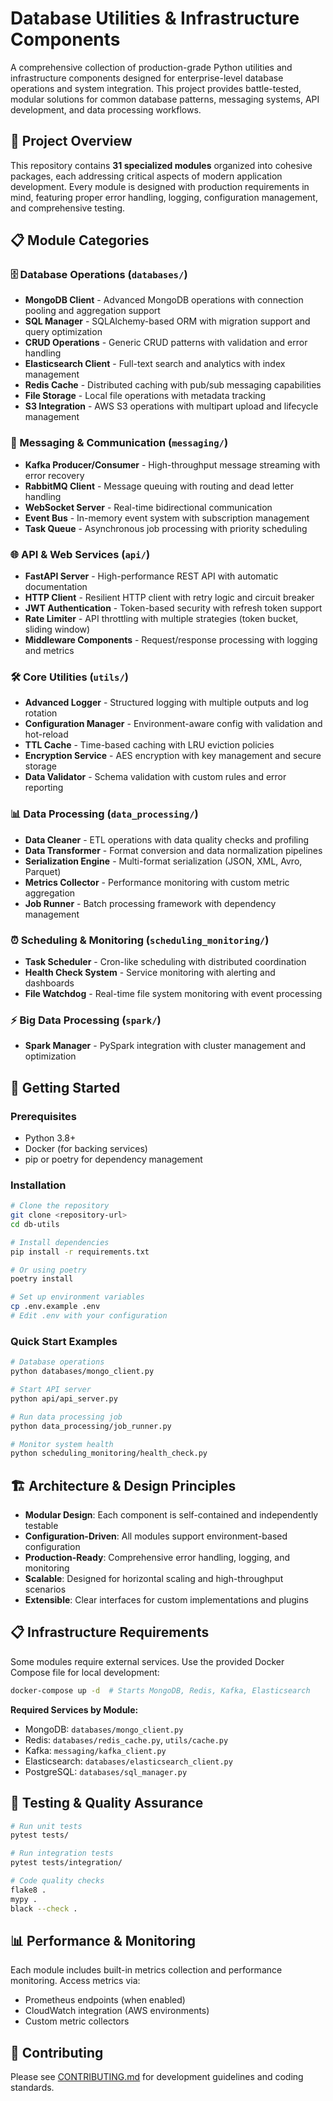 
# Database Utilities & Infrastructure Components

A comprehensive collection of production-grade Python utilities and infrastructure components designed for enterprise-level database operations and system integration. This project provides battle-tested, modular solutions for common database patterns, messaging systems, API development, and data processing workflows.

## 🎯 Project Overview

This repository contains **31 specialized modules** organized into cohesive packages, each addressing critical aspects of modern application development. Every module is designed with production requirements in mind, featuring proper error handling, logging, configuration management, and comprehensive testing.

## 📋 Module Categories

### 🗄️ Database Operations (`databases/`)
- **MongoDB Client** - Advanced MongoDB operations with connection pooling and aggregation support
- **SQL Manager** - SQLAlchemy-based ORM with migration support and query optimization
- **CRUD Operations** - Generic CRUD patterns with validation and error handling
- **Elasticsearch Client** - Full-text search and analytics with index management
- **Redis Cache** - Distributed caching with pub/sub messaging capabilities
- **File Storage** - Local file operations with metadata tracking
- **S3 Integration** - AWS S3 operations with multipart upload and lifecycle management

### 📨 Messaging & Communication (`messaging/`)
- **Kafka Producer/Consumer** - High-throughput message streaming with error recovery
- **RabbitMQ Client** - Message queuing with routing and dead letter handling
- **WebSocket Server** - Real-time bidirectional communication
- **Event Bus** - In-memory event system with subscription management
- **Task Queue** - Asynchronous job processing with priority scheduling

### 🌐 API & Web Services (`api/`)
- **FastAPI Server** - High-performance REST API with automatic documentation
- **HTTP Client** - Resilient HTTP client with retry logic and circuit breaker
- **JWT Authentication** - Token-based security with refresh token support
- **Rate Limiter** - API throttling with multiple strategies (token bucket, sliding window)
- **Middleware Components** - Request/response processing with logging and metrics

### 🛠️ Core Utilities (`utils/`)
- **Advanced Logger** - Structured logging with multiple outputs and log rotation
- **Configuration Manager** - Environment-aware config with validation and hot-reload
- **TTL Cache** - Time-based caching with LRU eviction policies
- **Encryption Service** - AES encryption with key management and secure storage
- **Data Validator** - Schema validation with custom rules and error reporting

### 📊 Data Processing (`data_processing/`)
- **Data Cleaner** - ETL operations with data quality checks and profiling
- **Data Transformer** - Format conversion and data normalization pipelines
- **Serialization Engine** - Multi-format serialization (JSON, XML, Avro, Parquet)
- **Metrics Collector** - Performance monitoring with custom metric aggregation
- **Job Runner** - Batch processing framework with dependency management

### ⏰ Scheduling & Monitoring (`scheduling_monitoring/`)
- **Task Scheduler** - Cron-like scheduling with distributed coordination
- **Health Check System** - Service monitoring with alerting and dashboards
- **File Watchdog** - Real-time file system monitoring with event processing

### ⚡ Big Data Processing (`spark/`)
- **Spark Manager** - PySpark integration with cluster management and optimization

## 🚀 Getting Started

### Prerequisites
- Python 3.8+
- Docker (for backing services)
- pip or poetry for dependency management

### Installation
```bash
# Clone the repository
git clone <repository-url>
cd db-utils

# Install dependencies
pip install -r requirements.txt

# Or using poetry
poetry install

# Set up environment variables
cp .env.example .env
# Edit .env with your configuration
```

### Quick Start Examples
```bash
# Database operations
python databases/mongo_client.py

# Start API server
python api/api_server.py

# Run data processing job
python data_processing/job_runner.py

# Monitor system health
python scheduling_monitoring/health_check.py
```

## 🏗️ Architecture & Design Principles

- **Modular Design**: Each component is self-contained and independently testable
- **Configuration-Driven**: All modules support environment-based configuration
- **Production-Ready**: Comprehensive error handling, logging, and monitoring
- **Scalable**: Designed for horizontal scaling and high-throughput scenarios
- **Extensible**: Clear interfaces for custom implementations and plugins

## 📋 Infrastructure Requirements

Some modules require external services. Use the provided Docker Compose file for local development:

```bash
docker-compose up -d  # Starts MongoDB, Redis, Kafka, Elasticsearch
```

**Required Services by Module:**
- MongoDB: `databases/mongo_client.py`
- Redis: `databases/redis_cache.py`, `utils/cache.py`
- Kafka: `messaging/kafka_client.py`
- Elasticsearch: `databases/elasticsearch_client.py`
- PostgreSQL: `databases/sql_manager.py`

## 🧪 Testing & Quality Assurance

```bash
# Run unit tests
pytest tests/

# Run integration tests
pytest tests/integration/

# Code quality checks
flake8 .
mypy .
black --check .
```

## 📊 Performance & Monitoring

Each module includes built-in metrics collection and performance monitoring. Access metrics via:
- Prometheus endpoints (when enabled)
- CloudWatch integration (AWS environments)
- Custom metric collectors

## 🤝 Contributing

Please see [CONTRIBUTING.md](CONTRIBUTING.md) for development guidelines and coding standards.

